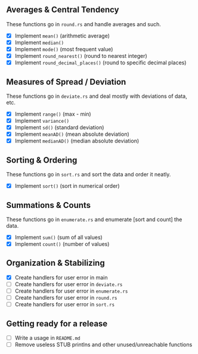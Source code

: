 ## Averages & Central Tendency
These functions go in `round.rs` and handle averages and such.

- [X] Implement `mean()` (arithmetic average)
- [X] Implement `median()`
- [X] Implement `mode()` (most frequent value)
- [X] Implement `round_nearest()` (round to nearest integer)
- [X] Implement `round_decimal_places()` (round to specific decimal places)

## Measures of Spread / Deviation
These functions go in `deviate.rs` and deal mostly with deviations of data, etc.

- [X] Implement `range()` (max - min)
- [X] Implement `variance()`
- [X] Implement `sd()` (standard deviation)
- [X] Implement `meanAD()` (mean absolute deviation)
- [X] Implement `medianAD()` (median absolute deviation)

## Sorting & Ordering
These functions go in `sort.rs` and sort the data and order it neatly.

- [X] Implement `sort()` (sort in numerical order)

## Summations & Counts
These functions go in `enumerate.rs` and enumerate [sort and count] the data.

- [X] Implement `sum()` (sum of all values)
- [X] Implement `count()` (number of values)

## Organization & Stabilizing
- [X] Create handlers for user error in main
- [ ] Create handlers for user error in `deviate.rs`
- [ ] Create handlers for user error in `enumerate.rs`
- [ ] Create handlers for user error in `round.rs`
- [ ] Create handlers for user error in `sort.rs`

## Getting ready for a release
- [ ] Write a usage in `README.md`
- [ ] Remove useless STUB printlns and other unused/unreachable functions
